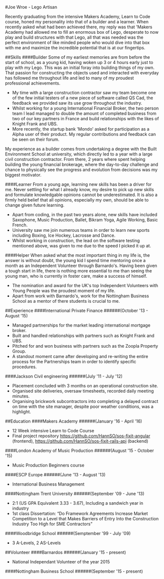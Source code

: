 #Joe Wroe - Lego Artisan

Recently graduating from the intensive Makers Academy, Learn to Code course, honed my personality into that of a builder and a learner. When recently asked what had been achieved there, my reply was that 'Makers Academy had allowed me to fill an enormous box of Lego, desperate to now play and build structures with that Lego, all that was needed was the perfect environment of like minded people who would dive into that box with me and maximize the incredible potential that is at our fingertips.

##Skills
####Builder
Some of my earliest memories are from before the start of school, as a young kid, having woken up 3 or 4 hours early just to play with my Lego. This was an initial foray into building things of my own. That passion for constructing the objects used and interacted with everyday has followed me throughout life and led to many of my proudest professional achievements.

- My time with a large construction contractor saw my team become one of the few initial testers of a new piece of software called QS Cad, the feedback we provided saw its use grow throughout the industry.
- Whilst working for a young International Financial Broker, the two person team I lead managed to double the amount of completed business from two of our key partners in France and build relationships with the likes of Knight Frank and UBS.
- More recently, the startup bank 'Mondo' asked for participation as a Alpha user of their product. My regular contributions and feedback can be seen on their forum.

My experience as a builder comes from undertaking a degree with the Built Environment School at university, which directly led to a year with a large civil construction contractor. From there, 2 years where spent helping building the young financial brokerage, where the day-to-day challenge and chance to physically see the progress and evolution from decisions was my biggest motivator.

####Learner
From a young age, learning new skills has been a driver for me. Never settling for what I already know, my desire to pick up new skills and formulate knowledgable opinions cannot be underestimated. It is also a firmly held belief that all opinions, especially my own, should be able to change given future learning.

- Apart from coding, in the past two years alone, new skills have included Saxophone, Music Production, Ballet, Bikram Yoga, Agile Working, Basic French.
- University saw me join numerous teams in order to learn new sports including Boxing, Ice Hockey, Lacrosse and Dance.
- Whilst working in construction, the lead on the software testing mentioned above, was given to me due to the speed I picked it up at.

####Helper
When asked what the most important thing in my life is, the answer is without doubt, the young kid I spend time mentoring once a month as an Independent Volunteer through Barnardo's. Having been given a tough start in life, there is nothing more essential to me than seeing the young man, who is currently in foster care, make a success of himself.

- The nomination and award for the UK's top Independent Volunteers with Young People was the proudest moment of my life.
- Apart from work with Barnardo's, work for the Nottingham Business School as a mentor of there students is crucial to me.

##Experience
####International Private Finance
######(October '13 - August '15)
- Managed partnerships for the market leading international mortgage broker.
- Built and handled relationships with partners such as Knight Frank and UBS.
-	Pitched for and won business with partners such as the Zoopla Property Group.
- A standout moment came after developing and re-writing the entire process for the Partnerships team in order to identify specific procedures.

####Jackson Civil engineering
######(July '11 - July '12)
- Placement concluded with 3 months on an operational construction site.
- Organised site deliveries, oversaw timesheets, recorded daily meeting minutes.
-	Organising brickwork subcontractors into completing a delayed contract on time with the site manager, despite poor weather conditions, was a highlight.

##Education
####Makers Academy
######(January '16 - April '16)
- 12 Week intensive Learn to Code Course
- Final project repository https://github.com/HannSO/sos-fixit-angular (frontend), https://github.com/HannSO/sos-fixit-rails-api (backend)

####London Academy of Music Production
######(August '15 - October '15)
- Music Production Beginners course

####ESCP Europe
######(June '13 - August '13)
- International Business Management

####Nottingham Trent University
######(September '09 - June '13)
- 2:1 (US GPA Equivalent 3.33 - 3.67), Including a sandwich year in industry
- 1st class Dissertation:
“Do Framework Agreements Increase Market Competition to a Level that Makes Barriers of Entry Into the Construction Industry Too High for SME Contractors”

####Woodbridge School
######(Semptember '99 - July '09)
- 3 A-Levels, 2 AS-Levels

##Volunteer
####Barnardos
######(January '15 - present)
- National Independant Volunteer of the year 2015

####Nottingham Business School
######(September '15 - present)

